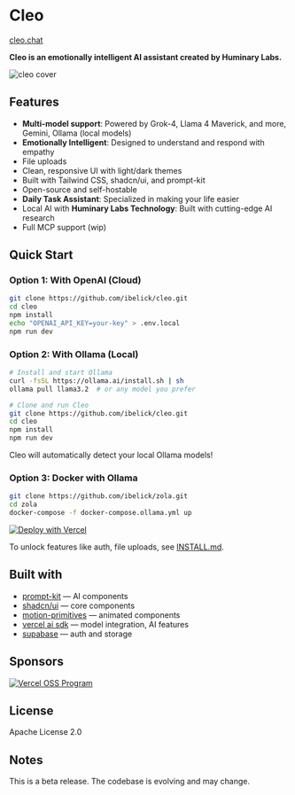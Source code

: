 # Cleo

[cleo.chat](https://cleo.chat)

**Cleo is an emotionally intelligent AI assistant created by Huminary Labs.**

![cleo cover](./public/cover_cleo.jpg)

## Features

- **Multi-model support**: Powered by Grok-4, Llama 4 Maverick, and more, Gemini, Ollama (local models)
- **Emotionally Intelligent**: Designed to understand and respond with empathy
- File uploads
- Clean, responsive UI with light/dark themes
- Built with Tailwind CSS, shadcn/ui, and prompt-kit
- Open-source and self-hostable
- **Daily Task Assistant**: Specialized in making your life easier
- Local AI with **Huminary Labs Technology**: Built with cutting-edge AI research
- Full MCP support (wip)

## Quick Start

### Option 1: With OpenAI (Cloud)

```bash
git clone https://github.com/ibelick/cleo.git
cd cleo
npm install
echo "OPENAI_API_KEY=your-key" > .env.local
npm run dev
```

### Option 2: With Ollama (Local)

```bash
# Install and start Ollama
curl -fsSL https://ollama.ai/install.sh | sh
ollama pull llama3.2  # or any model you prefer

# Clone and run Cleo
git clone https://github.com/ibelick/cleo.git
cd cleo
npm install
npm run dev
```

Cleo will automatically detect your local Ollama models!

### Option 3: Docker with Ollama

```bash
git clone https://github.com/ibelick/zola.git
cd zola
docker-compose -f docker-compose.ollama.yml up
```

[![Deploy with Vercel](https://vercel.com/button)](https://vercel.com/new/clone?repository-url=https://github.com/ibelick/zola)

To unlock features like auth, file uploads, see [INSTALL.md](./INSTALL.md).

## Built with

- [prompt-kit](https://prompt-kit.com/) — AI components
- [shadcn/ui](https://ui.shadcn.com) — core components
- [motion-primitives](https://motion-primitives.com) — animated components
- [vercel ai sdk](https://vercel.com/blog/introducing-the-vercel-ai-sdk) — model integration, AI features
- [supabase](https://supabase.com) — auth and storage

## Sponsors

<a href="https://vercel.com/oss">
  <img alt="Vercel OSS Program" src="https://vercel.com/oss/program-badge.svg" />
</a>

## License

Apache License 2.0

## Notes

This is a beta release. The codebase is evolving and may change.
